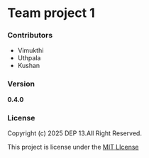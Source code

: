 # Team project 1

### Contributors
- Vimukthi
- Uthpala
- Kushan

### Version
**0.4.0**

### License
Copyright (c) 2025 DEP 13.All Right Reserved.

This project is license under the [MIT LIcense](License.txt)